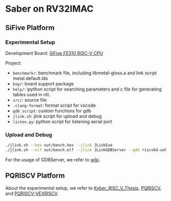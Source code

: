 # Saber on RV32IMAC

## SiFive Platform
### Experimental Setup

Development Board: [SiFive FE310 RISC-V CPU](https://www.sifive.com/boards/hifive1-rev-b)

Project:

* `benchmark/`: benchmark file, including libmetal-gloss.a and link script metal.default.lds
* `bsp/`: board support package
* `help/`: ipython script for searching parameters and c file for generating tables used in ntt.
* `src/`: source file
* `.clang-format`: format script for vscode
* `gdb_script`: custom functions for gdb
* `jlink.sh`: jlink script for upload and debug
* `listen.py`: python script for listening serial port

### Upload and Debug

```bash
./jlink.sh --hex out/bench.hex --jlink JLinkExe
./jlink.sh --elf out/bench.elf --jlink JLinkGDBServer --gdb riscv64-unknown-elf-gdb
```

For the usage of GDBServer, we refer to [wiki](https://wiki.segger.com/J-Link_GDB_Server).

## PQRISCV Platform

About the experimental setup, we refer to [Kyber_RISC_V_Thesis](https://github.com/denigreco/Kyber_RISC_V_Thesis), [PQRISCV](https://github.com/mupq/pqriscv), and [PQRISCV-VEXRISCV](https://github.com/mupq/pqriscv-vexriscv).